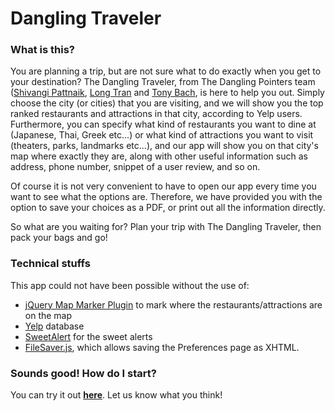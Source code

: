 # Dangling Traveler

### What is this?

You are planning a trip, but are not sure what to do exactly when you get to your destination? The Dangling Traveler, from The Dangling Pointers team ([Shivangi Pattnaik], [Long Tran] and [Tony Bach], is here to help you out. Simply choose the city (or cities) that you are visiting, and we will show you the top ranked restaurants and attractions in that city, according to Yelp users. Furthermore, you can specify what kind of restaurants you want to dine at (Japanese, Thai, Greek etc...) or what kind of attractions you want to visit (theaters, parks, landmarks etc...), and our app will show you on that city's map where exactly they are, along with other useful information such as address, phone number, snippet of a user review, and so on.

Of course it is not very convenient to have to open our app every time you want to see what the options are. Therefore, we have provided you with the option to save your choices as a PDF, or print out all the information directly. 

So what are you waiting for? Plan your trip with The Dangling Traveler, then pack your bags and go!

### Technical stuffs

This app could not have been possible without the use of: 

- [jQuery Map Marker Plugin] to mark where the restaurants/attractions are on the map
- [Yelp] database
- [SweetAlert] for the sweet alerts
- [FileSaver.js], which allows saving the Preferences page as XHTML.

### Sounds good! How do I start?

You can try it out [**here**](http://danglingtraveler.herokuapp.com). Let us know what you think!

[Shivangi Pattnaik]: https://www.linkedin.com/profile/view?id=149276731&authType=NAME_SEARCH&authToken=2hJ_&locale=en_US&trk=tyah&trkInfo=clickedVertical%3Amynetwork%2Cidx%3A1-1-1%2CtarId%3A1436193522085%2Ctas%3Ashiva
[Long Tran]: https://www.linkedin.com/profile/view?id=233380419&authType=NAME_SEARCH&authToken=oLqA&locale=en_US&trk=tyah&trkInfo=clickedVertical%3Amynetwork%2Cidx%3A1-1-1%2CtarId%3A1436193398720%2Ctas%3ALong
[Tony Bach]: http://tonybach.net
[jQuery Map Marker Plugin]: https://github.com/aslamdoctor/jQuery.mapmarker
[Yelp]: http://www.yelp.com
[SweetAlert]: http://t4t5.github.io/sweetalert/
[FileSaver.js]: https://github.com/eligrey/FileSaver.js/

